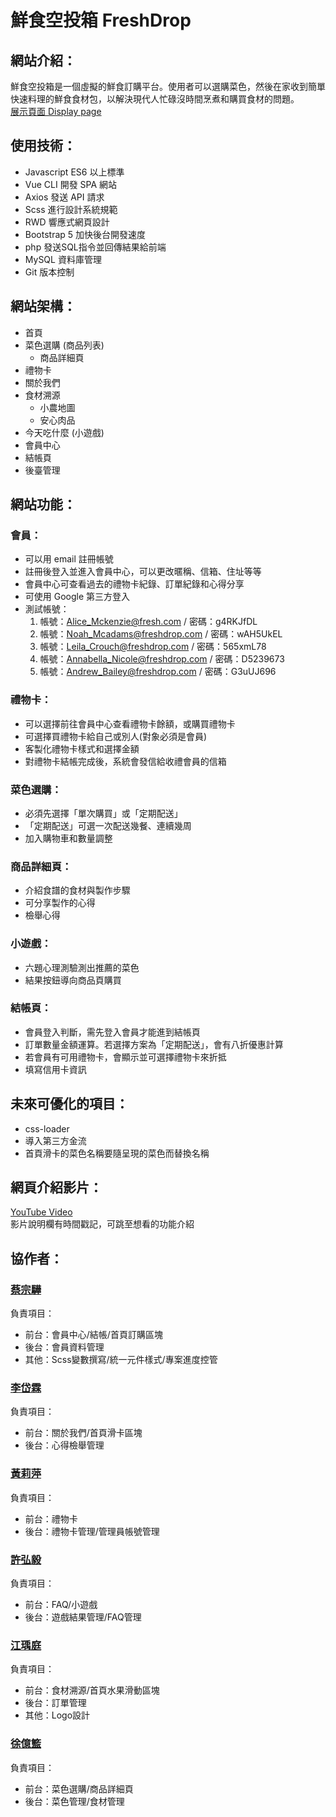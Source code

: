 # 鮮食空投箱 FreshDrop

## 網站介紹：
鮮食空投箱是一個虛擬的鮮食訂購平台。使用者可以選購菜色，然後在家收到簡單快速料理的鮮食食材包，以解決現代人忙碌沒時間烹煮和購買食材的問題。<br>
<a href="https://tibamef2e.com/chd102/g2/" target="blank">展示頁面 Display page</a>

## 使用技術：
* Javascript ES6 以上標準
* Vue CLI 開發 SPA 網站
* Axios 發送 API 請求
* Scss 進行設計系統規範
* RWD 響應式網頁設計
* Bootstrap 5 加快後台開發速度
* php 發送SQL指令並回傳結果給前端
* MySQL 資料庫管理
* Git 版本控制

## 網站架構：
* 首頁
* 菜色選購 (商品列表)
  * 商品詳細頁
* 禮物卡
* 關於我們
* 食材溯源
  * 小農地圖
  * 安心肉品
* 今天吃什麼 (小遊戲)
* 會員中心
* 結帳頁
* 後臺管理

## 網站功能：
### 會員：
* 可以用 email 註冊帳號
* 註冊後登入並進入會員中心，可以更改暱稱、信箱、住址等等
* 會員中心可查看過去的禮物卡紀錄、訂單紀錄和心得分享
* 可使用 Google 第三方登入
* 測試帳號：
  1. 帳號：Alice_Mckenzie@fresh.com / 密碼：g4RKJfDL
  2. 帳號：Noah_Mcadams@freshdrop.com / 密碼：wAH5UkEL
  3. 帳號：Leila_Crouch@freshdrop.com / 密碼：565xmL78
  4. 帳號：Annabella_Nicole@freshdrop.com / 密碼：D5239673
  5. 帳號：Andrew_Bailey@freshdrop.com / 密碼：G3uUJ696
### 禮物卡：
* 可以選擇前往會員中心查看禮物卡餘額，或購買禮物卡
* 可選擇買禮物卡給自己或別人(對象必須是會員)
* 客製化禮物卡樣式和選擇金額
* 對禮物卡結帳完成後，系統會發信給收禮會員的信箱
### 菜色選購：
* 必須先選擇「單次購買」或「定期配送」
* 「定期配送」可選一次配送幾餐、連續幾周
* 加入購物車和數量調整
### 商品詳細頁：
* 介紹食譜的食材與製作步驟
* 可分享製作的心得
* 檢舉心得
### 小遊戲：
* 六題心理測驗測出推薦的菜色
* 結果按鈕導向商品頁購買
### 結帳頁：
* 會員登入判斷，需先登入會員才能進到結帳頁
* 訂單數量金額運算。若選擇方案為「定期配送」，會有八折優惠計算
* 若會員有可用禮物卡，會顯示並可選擇禮物卡來折抵
* 填寫信用卡資訊

## 未來可優化的項目：
* css-loader
* 導入第三方金流
* 首頁滑卡的菜色名稱要隨呈現的菜色而替換名稱

## 網頁介紹影片：
<a href="https://www.youtube.com/watch?v=nDHlYifPmdM" target="blank">YouTube Video</a><br>
影片說明欄有時間戳記，可跳至想看的功能介紹

## 協作者：
### [蔡宗驊](https://github.com/edwardtsai54398)
負責項目：<br>
* 前台：會員中心/結帳/首頁訂購區塊
* 後台：會員資料管理
* 其他：Scss變數撰寫/統一元件樣式/專案進度控管
### [李岱霖](https://github.com/dailinco)
負責項目：<br>
* 前台：關於我們/首頁滑卡區塊
* 後台：心得檢舉管理
### [黃莉萍](https://github.com/huang-li-ping)
負責項目：<br>
* 前台：禮物卡
* 後台：禮物卡管理/管理員帳號管理
### [許弘毅](https://github.com/bob821229)
負責項目：<br>
* 前台：FAQ/小遊戲
* 後台：遊戲結果管理/FAQ管理
### [江瑀庭](https://github.com/Cliffzzzz)
負責項目：<br>
* 前台：食材溯源/首頁水果滑動區塊
* 後台：訂單管理
* 其他：Logo設計
### [徐億籃](https://github.com/lannysyu)
負責項目：
* 前台：菜色選購/商品詳細頁
* 後台：菜色管理/食材管理
